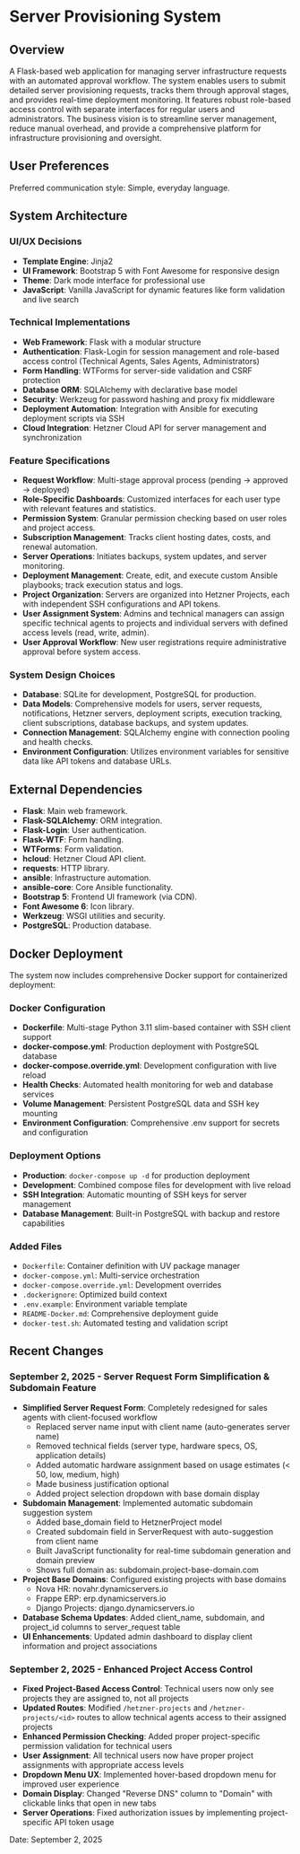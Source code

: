 # Server Provisioning System

## Overview

A Flask-based web application for managing server infrastructure requests with an automated approval workflow. The system enables users to submit detailed server provisioning requests, tracks them through approval stages, and provides real-time deployment monitoring. It features robust role-based access control with separate interfaces for regular users and administrators. The business vision is to streamline server management, reduce manual overhead, and provide a comprehensive platform for infrastructure provisioning and oversight.

## User Preferences

Preferred communication style: Simple, everyday language.

## System Architecture

### UI/UX Decisions
- **Template Engine**: Jinja2
- **UI Framework**: Bootstrap 5 with Font Awesome for responsive design
- **Theme**: Dark mode interface for professional use
- **JavaScript**: Vanilla JavaScript for dynamic features like form validation and live search

### Technical Implementations
- **Web Framework**: Flask with a modular structure
- **Authentication**: Flask-Login for session management and role-based access control (Technical Agents, Sales Agents, Administrators)
- **Form Handling**: WTForms for server-side validation and CSRF protection
- **Database ORM**: SQLAlchemy with declarative base model
- **Security**: Werkzeug for password hashing and proxy fix middleware
- **Deployment Automation**: Integration with Ansible for executing deployment scripts via SSH
- **Cloud Integration**: Hetzner Cloud API for server management and synchronization

### Feature Specifications
- **Request Workflow**: Multi-stage approval process (pending → approved → deployed)
- **Role-Specific Dashboards**: Customized interfaces for each user type with relevant features and statistics.
- **Permission System**: Granular permission checking based on user roles and project access.
- **Subscription Management**: Tracks client hosting dates, costs, and renewal automation.
- **Server Operations**: Initiates backups, system updates, and server monitoring.
- **Deployment Management**: Create, edit, and execute custom Ansible playbooks; track execution status and logs.
- **Project Organization**: Servers are organized into Hetzner Projects, each with independent SSH configurations and API tokens.
- **User Assignment System**: Admins and technical managers can assign specific technical agents to projects and individual servers with defined access levels (read, write, admin).
- **User Approval Workflow**: New user registrations require administrative approval before system access.

### System Design Choices
- **Database**: SQLite for development, PostgreSQL for production.
- **Data Models**: Comprehensive models for users, server requests, notifications, Hetzner servers, deployment scripts, execution tracking, client subscriptions, database backups, and system updates.
- **Connection Management**: SQLAlchemy engine with connection pooling and health checks.
- **Environment Configuration**: Utilizes environment variables for sensitive data like API tokens and database URLs.

## External Dependencies

- **Flask**: Main web framework.
- **Flask-SQLAlchemy**: ORM integration.
- **Flask-Login**: User authentication.
- **Flask-WTF**: Form handling.
- **WTForms**: Form validation.
- **hcloud**: Hetzner Cloud API client.
- **requests**: HTTP library.
- **ansible**: Infrastructure automation.
- **ansible-core**: Core Ansible functionality.
- **Bootstrap 5**: Frontend UI framework (via CDN).
- **Font Awesome 6**: Icon library.
- **Werkzeug**: WSGI utilities and security.
- **PostgreSQL**: Production database.

## Docker Deployment

The system now includes comprehensive Docker support for containerized deployment:

### Docker Configuration
- **Dockerfile**: Multi-stage Python 3.11 slim-based container with SSH client support
- **docker-compose.yml**: Production deployment with PostgreSQL database
- **docker-compose.override.yml**: Development configuration with live reload
- **Health Checks**: Automated health monitoring for web and database services
- **Volume Management**: Persistent PostgreSQL data and SSH key mounting
- **Environment Configuration**: Comprehensive .env support for secrets and configuration

### Deployment Options
- **Production**: `docker-compose up -d` for production deployment
- **Development**: Combined compose files for development with live reload
- **SSH Integration**: Automatic mounting of SSH keys for server management
- **Database Management**: Built-in PostgreSQL with backup and restore capabilities

### Added Files
- `Dockerfile`: Container definition with UV package manager
- `docker-compose.yml`: Multi-service orchestration
- `docker-compose.override.yml`: Development overrides
- `.dockerignore`: Optimized build context
- `.env.example`: Environment variable template
- `README-Docker.md`: Comprehensive deployment guide
- `docker-test.sh`: Automated testing and validation script

## Recent Changes

### September 2, 2025 - Server Request Form Simplification & Subdomain Feature
- **Simplified Server Request Form**: Completely redesigned for sales agents with client-focused workflow
  - Replaced server name input with client name (auto-generates server name)
  - Removed technical fields (server type, hardware specs, OS, application details) 
  - Added automatic hardware assignment based on usage estimates (< 50, low, medium, high)
  - Made business justification optional
  - Added project selection dropdown with base domain display
- **Subdomain Management**: Implemented automatic subdomain suggestion system
  - Added base_domain field to HetznerProject model
  - Created subdomain field in ServerRequest with auto-suggestion from client name
  - Built JavaScript functionality for real-time subdomain generation and domain preview
  - Shows full domain as: subdomain.project-base-domain.com
- **Project Base Domains**: Configured existing projects with base domains
  - Nova HR: novahr.dynamicservers.io
  - Frappe ERP: erp.dynamicservers.io  
  - Django Projects: django.dynamicservers.io
- **Database Schema Updates**: Added client_name, subdomain, and project_id columns to server_request table
- **UI Enhancements**: Updated admin dashboard to display client information and project associations

### September 2, 2025 - Enhanced Project Access Control
- **Fixed Project-Based Access Control**: Technical users now only see projects they are assigned to, not all projects
- **Updated Routes**: Modified `/hetzner-projects` and `/hetzner-projects/<id>` routes to allow technical agents access to their assigned projects
- **Enhanced Permission Checking**: Added proper project-specific permission validation for technical users
- **User Assignment**: All technical users now have proper project assignments with appropriate access levels
- **Dropdown Menu UX**: Implemented hover-based dropdown menu for improved user experience
- **Domain Display**: Changed "Reverse DNS" column to "Domain" with clickable links that open in new tabs
- **Server Operations**: Fixed authorization issues by implementing project-specific API token usage

Date: September 2, 2025